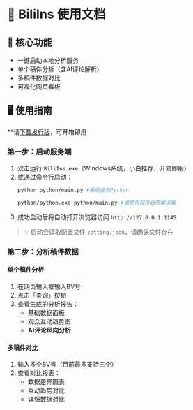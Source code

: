 # 📘 BiliIns 使用文档

## 🌟 核心功能
- 一键启动本地分析服务
- 单个稿件分析（含AI评论解析）
- 多稿件数据对比
- 可视化网页看板

## 🖥 使用指南


**请[下载发行版](https://github.com/ZeroMi-Studio/BiliIns/releases/)，可开箱即用


### 第一步：启动服务端
1. 双击运行 `BiliIns.exe`（Windows系统，小白推荐，开箱即用）
2. 或通过命令行启动：
   ```bash
   python python/main.py #系统装有Python
   
   python/python.exe python/main.py #或使用程序自带编译器
   ```
3. 成功启动后将自动打开浏览器访问 `http://127.0.0.1:1145`

> 💡 启动会读取配置文件 `setting.json`，请确保文件存在

### 第二步：分析稿件数据

#### 单个稿件分析
1. 在网页输入框输入BV号
2. 点击「查询」按钮
3. 查看生成的分析报告：
   - 基础数据面板
   - 观众互动趋势图
   - **AI评论风向分析**


#### 多稿件对比
1. 输入多个BV号（目前最多支持三个）
2. 查看对比报表：
   - 数据差异图表
   - 互动趋势对比
   - 详细数据对比